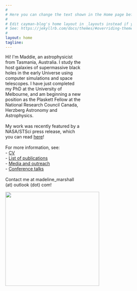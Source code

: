 ```yaml
---
#
# Here you can change the text shown in the Home page before the Latest Posts section.
#
# Edit cayman-blog's home layout in _layouts instead if you wanna make some changes
# See: https://jekyllrb.com/docs/themes/#overriding-theme-defaults
#
layout: home
tagline:
---
```



<head>
<meta name="viewport" content="width=device-width, initial-scale=1">
<style>
* {
  box-sizing: border-box;
}

/* Create two equal columns that floats next to each other */
.column {
  float: left;
  padding: 10px;
}
.left {
  width: 60%;
}

.right {
  width: 40%;
}

/* Clear floats after the columns */
.row:after {
  content: "";
  display: table;
  clear: both;
}

/* Responsive layout - makes the two columns stack on top of each other instead of next to each other */
@media screen and (max-width: 600px) {
  .column {
    width: 100%;
  }
}
</style>
</head>
<body>

<div class="row">
  <div class="column left">
    Hi! I'm Maddie, an astrophysicist from Tasmania, Australia. I study the host galaxies of supermassive black holes in the early Universe using computer simulations and space telescopes.
    I have just completed my PhD at the University of Melbourne, and am beginning a new position as the Plaskett Fellow at the National Research Council Canada, Herzberg Astronomy and Astrophysics.<br>
    <br>
    My work was recently featured by a NASA/STSci press release, which you can read <a href="https://www.nasa.gov/feature/goddard/2020/simulations-show-webb-telescope-can-reveal-distant-galaxies-hidden-in-quasars-glare/">here</a>!<br>
    <br>
    For more information, see:<br>
    - <a href="{{ '/cv.html' | absolute_url }}">CV</a><br>
    - <a href="{{ '/publications.html' | absolute_url }}">List of publications</a><br>
    - <a href="{{ '/outreach.html' | absolute_url }}">Media and outreach</a><br>
    - <a href="{{ '/talks.html' | absolute_url }}">Conference talks</a><br>
    <br>
    Contact me at madeline_marshall (at) outlook (dot) com!
  </div>
  <div class="column right">
    <p><img src='../../HeadShot.jpg' border="0" width="300" style="padding:0px; display: block; line-height: 0px; font-size: 0px; border:0px;" align="top">
</p>
  </div>
</div>

</body>
